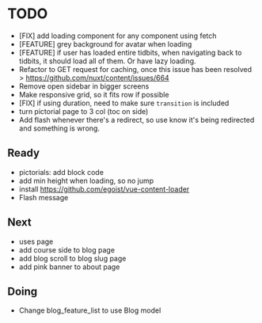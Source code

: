 # TODO

- [FIX] add loading component for any component using fetch
- [FEATURE] grey background for avatar when loading
- [FEATURE] if user has loaded entire tidbits, when navigating back
  to tidbits, it should load all of them. Or have lazy loading.
- Refactor to GET request for caching, once this issue has been resolved > https://github.com/nuxt/content/issues/664
- Remove open sidebar in bigger screens
- Make responsive grid, so it fits row if possible
- [FIX] if using duration, need to make sure `transition` is included
- turn pictorial page to 3 col (toc on side)
- Add flash whenever there's a redirect, so use know it's being redirected and something is wrong.

## Ready

- pictorials: add block code
- add min height when loading, so no jump
- install https://github.com/egoist/vue-content-loader
- Flash message

## Next

- uses page
- add course side to blog page
- add blog scroll to blog slug page
- add pink banner to about page

## Doing

- Change blog_feature_list to use Blog model
